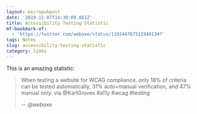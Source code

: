 ```yaml
---
layout: micropubpost
date: '2019-11-07T14:30:09.061Z'
title: Accessibility Testing Statistic
mf-bookmark-of:
  - 'https://twitter.com/webaxe/status/1192447675129401347'
tags: Notes
slug: accessibility-testing-statistic
category: links
---
```

This is an amazing statistic:

> When testing a website for WCAG compliance, only 18% of criteria can be tested automatically, 31% auto+manual verification, and 47% manual only. via @KarlGroves #a11y #wcag #testing
>
> -- <cite>@webaxe</cite>
